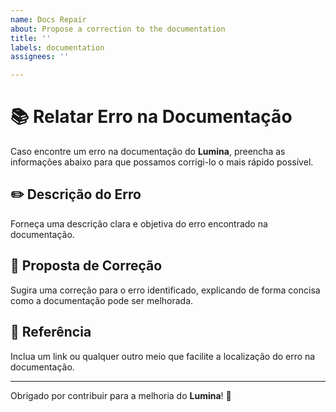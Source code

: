 ```yaml
---
name: Docs Repair
about: Propose a correction to the documentation
title: ''
labels: documentation
assignees: ''

---
```


# 📚 Relatar Erro na Documentação  

Caso encontre um erro na documentação do **Lumina**, preencha as informações abaixo para que possamos corrigi-lo o mais rápido possível.  

## ✏️ Descrição do Erro  

Forneça uma descrição clara e objetiva do erro encontrado na documentação.  

## 🔧 Proposta de Correção  

Sugira uma correção para o erro identificado, explicando de forma concisa como a documentação pode ser melhorada.  

## 🔗 Referência  

Inclua um link ou qualquer outro meio que facilite a localização do erro na documentação.  

---

Obrigado por contribuir para a melhoria do **Lumina**! 🚀
